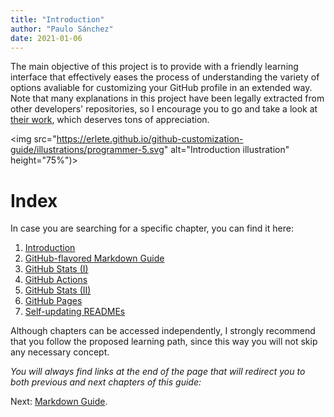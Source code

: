 ```yaml
---
title: "Introduction"
author: "Paulo Sánchez"
date: 2021-01-06
---
```


The main objective of this project is to provide with a friendly learning interface that effectively eases the process of understanding the variety of options avaliable for customizing your GitHub profile in an extended way. Note that many explanations in this project have been legally extracted from other developers' repositories, so I encourage you to go and take a look at [their work](https://erlete.github.io/github-customization-guide/accreditations/sources.html), which deserves tons of appreciation.

<img src="https://erlete.github.io/github-customization-guide/illustrations/programmer-5.svg" alt="Introduction illustration" height="75%")>

# Index

In case you are searching for a specific chapter, you can find it here:

1. [Introduction](https://erlete.github.io/github-customization-guide/)
2. [GitHub-flavored Markdown Guide](https://erlete.github.io/github-customization-guide/guides/markdown-guide.html)
3. [GitHub Stats (I)]()
4. [GitHub Actions]()
5. [GitHub Stats (II)]()
6. [GitHub Pages]()
7. [Self-updating READMEs]()

Although chapters can be accessed independently, I strongly recommend that you follow the proposed learning path, since this way you will not skip any necessary concept.

_You will always find links at the end of the page that will redirect you to both previous and next chapters of this guide:_

Next: [Markdown Guide](https://erlete.github.io/github-pages-with-jekyll/guides/markdown-guide.html).
